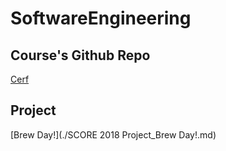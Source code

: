 # SoftwareEngineering

## Course's Github Repo
[Cerf](https://github.com/comp3053/Cerf)

## Project
[Brew Day!](./SCORE 2018 Project_Brew Day!.md)
